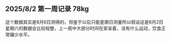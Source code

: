 ## 2025/8/2 第一周记录 78kg

这个数据其实是8月6日测得的，但鉴于以后只能星期日测量所以假设这是8月2日星期六的数据会比较规整，上一周中大部分时间在家呆着，没有什么运动，饮食正常偏少水平。


